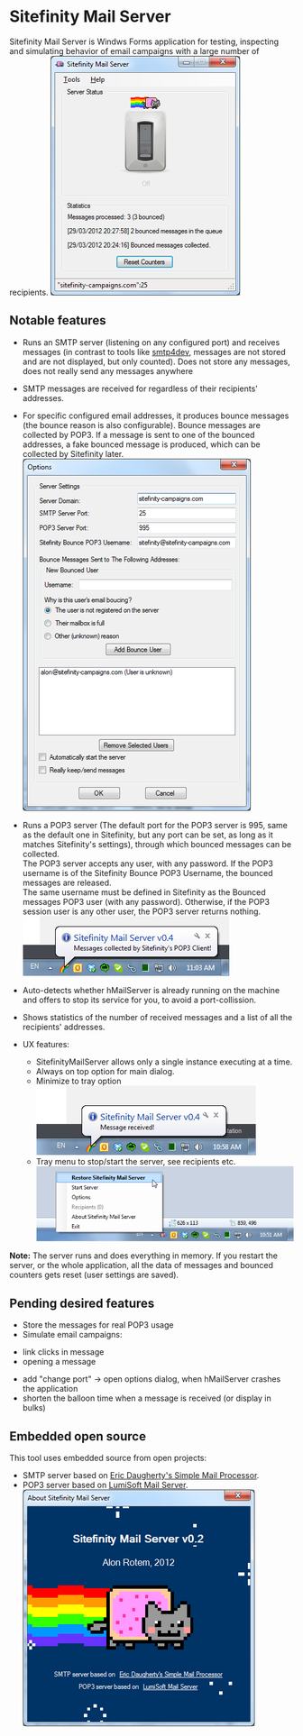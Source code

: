 # Sitefinity Mail Server
Sitefinity Mail Server is Windws Forms application for testing, inspecting and simulating behavior of email campaigns with a large number of recipients.
![SitefinityMailServer main window](https://raw.githubusercontent.com/alonrotem/SitefinityMailServer/master/Screenshots/Screenshot%20-%20Main%20window.png)

## Notable features
* Runs an SMTP server (listening on any configured port) and receives messages (in contrast to tools like [smtp4dev](https://smtp4dev.codeplex.com/), messages are not stored and are not displayed, but only counted). Does not store any messages, does not really send any messages anywhere
   
* SMTP messages are received for regardless of their recipients' addresses.

* For specific configured email addresses, it produces bounce messages (the bounce reason is also configurable). Bounce messages are collected by POP3. If a message is sent to one of the bounced addresses, a fake bounced message is produced, which can be collected by Sitefinity later.
![](https://raw.githubusercontent.com/alonrotem/SitefinityMailServer/master/Screenshots/Screenshot%20-%20Options%20dialog.png)

* Runs a POP3 server (The default port for the POP3 server is 995, same as the default one in Sitefinity, but any port can be set, as long as it matches Sitefinity's settings), through which bounced messages can be collected.  
The POP3 server accepts any user, with any password. If the POP3 username is of the Sitefinity Bounce POP3 Username, the bounced messages are released.    
The same username must be defined in Sitefinity as the Bounced messages POP3 user (with any password). Otherwise, if the POP3 session user is any other user, the POP3 server returns nothing.
![](https://raw.githubusercontent.com/alonrotem/SitefinityMailServer/master/Screenshots/Screenshot%20-%20Notification%20Icon%20Messages%20Collected.png)

* Auto-detects whether hMailServer is already running on the machine and offers to stop its service for you, to avoid a port-collission.

* Shows statistics of the number of received messages and a list of all the recipients' addresses.

* UX features:
  - SitefinityMailServer allows only a single instance executing at a time.
  - Always on top option for main dialog.
  - Minimize to tray option
  ![](https://raw.githubusercontent.com/alonrotem/SitefinityMailServer/master/Screenshots/Screenshot%20-%20Notification%20Icon%20Message%20Received.png)
  - Tray menu to stop/start the server, see recipients etc.  
  ![](https://raw.githubusercontent.com/alonrotem/SitefinityMailServer/master/Screenshots/Screenshot%20-%20Notification%20Icon%20Menu.png)

**Note:** The server runs and does everything in memory. If you restart the server, or the whole application, all the data of messages and bounced counters gets reset (user settings are saved).


## Pending desired features ##

* Store the messages for real POP3 usage
* Simulate email campaigns:
 - link clicks in message
 - opening a message
* add "change port" -> open options dialog, when hMailServer crashes the application
* shorten the balloon time when a message is received (or display in bulks)

## Embedded open source ##
This tool uses embedded source from open projects:
* SMTP server based on [Eric Daugherty's Simple Mail Processor](http://www.ericdaugherty.com/apps/simplemailprocessor/).
* POP3 server based on [LumiSoft Mail Server](http://www.lumisoft.ee/lsWWW/ENG/Products/Mail_Server/mail_index_eng.aspx?type=info).
![About](https://raw.githubusercontent.com/alonrotem/SitefinityMailServer/master/Screenshots/Screenshot%20-%20About%20window.png)


